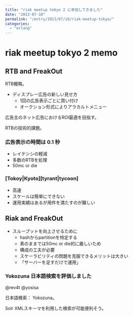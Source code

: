 ```yaml
---
title: "riak meetup tokyo 2 に参加してきました"
date: "2013-07-10"
permalink: "/entry/2013/07/10/riak-meetup-tokyo/"
categories:
  - "erlang"
---
```


# riak meetup tokyo 2 memo

## RTB and FreakOut

RTB概略。

- ディスプレー広告の新しい見せ方
  - 1回の広告表示ごとに買い付け
  - オークション形式によりアラカルトメニュー

広告主のネット広告におけるROI最適を目指す。

RTBの技術的課題。

### 広告表示の時間は 0.1 秒

- レイテンシの軽減
- 多数のRTBを処理
- 50mc or die

### [Tokoy|Kyoto][tyrant|tycoon]

- 高速
- スケールは簡単にできない
- 運用実績はあるが用件を満たすのが難しい

## Riak and FreakOut

- スループットを向上させるために
  - hashからpartitionを特定する
  - 素のままでは50mc or die的に厳しいため
  - 構成の工夫が必要
  - スケーラビリティの問題を克服できるメリットは大きい
  - 「サーバーを足すだけで運用」

### Yokozuna 日本語検索を評価しました

@rev4t @yosisa

日本語検索： Yokozuna。

Solr XMLスキーマを利用した検索が可能便利そう。
